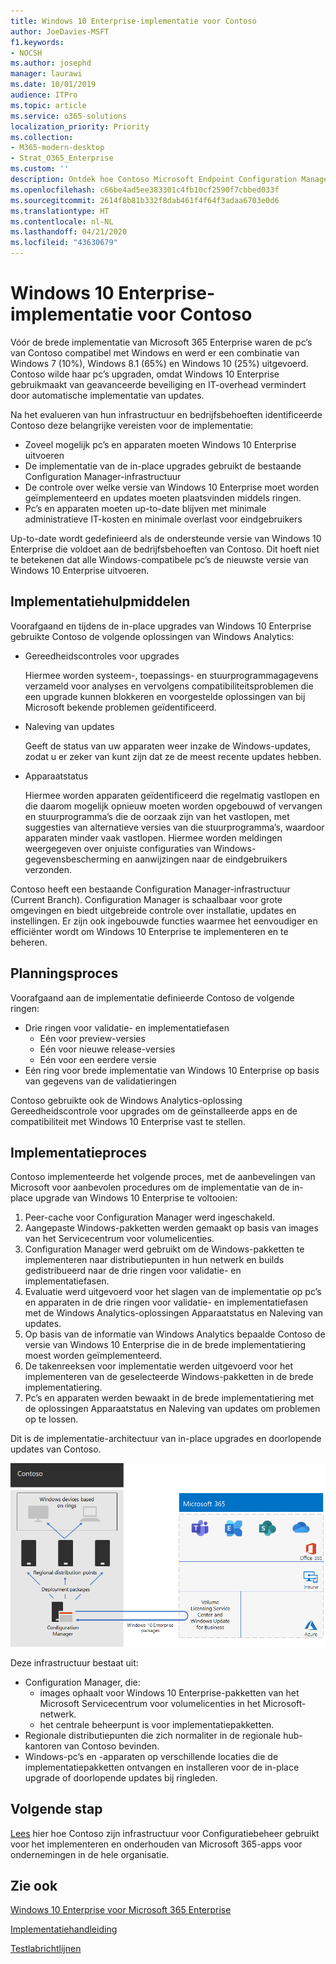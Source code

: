 ```yaml
---
title: Windows 10 Enterprise-implementatie voor Contoso
author: JoeDavies-MSFT
f1.keywords:
- NOCSH
ms.author: josephd
manager: laurawi
ms.date: 10/01/2019
audience: ITPro
ms.topic: article
ms.service: o365-solutions
localization_priority: Priority
ms.collection:
- M365-modern-desktop
- Strat_O365_Enterprise
ms.custom: ''
description: Ontdek hoe Contoso Microsoft Endpoint Configuration Manager gebruikte om in-place upgrades voor Windows 10 Enterprise te implementeren.
ms.openlocfilehash: c66be4ad5ee383301c4fb10cf2590f7cbbed033f
ms.sourcegitcommit: 2614f8b81b332f8dab461f4f64f3adaa6703e0d6
ms.translationtype: HT
ms.contentlocale: nl-NL
ms.lasthandoff: 04/21/2020
ms.locfileid: "43630679"
---
```

# <a name="windows-10-enterprise-deployment-for-contoso"></a>Windows 10 Enterprise-implementatie voor Contoso

Vóór de brede implementatie van Microsoft 365 Enterprise waren de pc’s van Contoso compatibel met Windows en werd er een combinatie van Windows 7 (10%), Windows 8.1 (65%) en Windows 10 (25%) uitgevoerd. Contoso wilde haar pc’s upgraden, omdat Windows 10 Enterprise gebruikmaakt van geavanceerde beveiliging en IT-overhead vermindert door automatische implementatie van updates. 

Na het evalueren van hun infrastructuur en bedrijfsbehoeften identificeerde Contoso deze belangrijke vereisten voor de implementatie:

- Zoveel mogelijk pc’s en apparaten moeten Windows 10 Enterprise uitvoeren
- De implementatie van de in-place upgrades gebruikt de bestaande Configuration Manager-infrastructuur
- De controle over welke versie van Windows 10 Enterprise moet worden geïmplementeerd en updates moeten plaatsvinden middels ringen.
- Pc’s en apparaten moeten up-to-date blijven met minimale administratieve IT-kosten en minimale overlast voor eindgebruikers

Up-to-date wordt gedefinieerd als de ondersteunde versie van Windows 10 Enterprise die voldoet aan de bedrijfsbehoeften van Contoso. Dit hoeft niet te betekenen dat alle Windows-compatibele pc’s de nieuwste versie van Windows 10 Enterprise uitvoeren.

## <a name="deployment-tools"></a>Implementatiehulpmiddelen

Voorafgaand en tijdens de in-place upgrades van Windows 10 Enterprise gebruikte Contoso de volgende oplossingen van Windows Analytics:

- Gereedheidscontroles voor upgrades  

  Hiermee worden systeem-, toepassings- en stuurprogrammagagevens verzameld voor analyses en vervolgens compatibiliteitsproblemen die een upgrade kunnen blokkeren en voorgestelde oplossingen van bij Microsoft bekende problemen geïdentificeerd.

- Naleving van updates  

  Geeft de status van uw apparaten weer inzake de Windows-updates, zodat u er zeker van kunt zijn dat ze de meest recente updates hebben.

- Apparaatstatus  

  Hiermee worden apparaten geïdentificeerd die regelmatig vastlopen en die daarom mogelijk opnieuw moeten worden opgebouwd of vervangen en stuurprogramma’s die de oorzaak zijn van het vastlopen, met suggesties van alternatieve versies van die stuurprogramma’s, waardoor apparaten minder vaak vastlopen. Hiermee worden meldingen weergegeven over onjuiste configuraties van Windows-gegevensbescherming en aanwijzingen naar de eindgebruikers verzonden.
 
Contoso heeft een bestaande Configuration Manager-infrastructuur (Current Branch). Configuration Manager is schaalbaar voor grote omgevingen en biedt uitgebreide controle over installatie, updates en instellingen. Er zijn ook ingebouwde functies waarmee het eenvoudiger en efficiënter wordt om Windows 10 Enterprise te implementeren en te beheren.

## <a name="planning-process"></a>Planningsproces

Voorafgaand aan de implementatie definieerde Contoso de volgende ringen:

- Drie ringen voor validatie- en implementatiefasen 
  - Eén voor preview-versies 
  - Eén voor nieuwe release-versies
  - Eén voor een eerdere versie 
- Eén ring voor brede implementatie van Windows 10 Enterprise op basis van gegevens van de validatieringen

Contoso gebruikte ook de Windows Analytics-oplossing Gereedheidscontrole voor upgrades om de geïnstalleerde apps en de compatibiliteit met Windows 10 Enterprise vast te stellen.

## <a name="deployment-process"></a>Implementatieproces

Contoso implementeerde het volgende proces, met de aanbevelingen van Microsoft voor aanbevolen procedures om de implementatie van de in-place upgrade van Windows 10 Enterprise te voltooien:

1. Peer-cache voor Configuration Manager werd ingeschakeld.
2. Aangepaste Windows-pakketten werden gemaakt op basis van images van het Servicecentrum voor volumelicenties.
3. Configuration Manager werd gebruikt om de Windows-pakketten te implementeren naar distributiepunten in hun netwerk en builds gedistribueerd naar de drie ringen voor validatie- en implementatiefasen.
4. Evaluatie werd uitgevoerd voor het slagen van de implementatie op pc’s en apparaten in de drie ringen voor validatie- en implementatiefasen met de Windows Analytics-oplossingen Apparaatstatus en Naleving van updates.
5. Op basis van de informatie van Windows Analytics bepaalde Contoso de versie van Windows 10 Enterprise die in de brede implementatiering moest worden geïmplementeerd.
6. De takenreeksen voor implementatie werden uitgevoerd voor het implementeren van de geselecteerde Windows-pakketten in de brede implementatiering.
7. Pc’s en apparaten werden bewaakt in de brede implementatiering met de oplossingen Apparaatstatus en Naleving van updates om problemen op te lossen.

Dit is de implementatie-architectuur van in-place upgrades en doorlopende updates van Contoso.

![Implementatie-architectuur van Windows 10 Enterprise van Contoso](../media/contoso-win10/contoso-win10-fig1.png)

Deze infrastructuur bestaat uit:

- Configuration Manager, die:
  - images ophaalt voor Windows 10 Enterprise-pakketten van het Microsoft Servicecentrum voor volumelicenties in het Microsoft-netwerk.
  - het centrale beheerpunt is voor implementatiepakketten.
- Regionale distributiepunten die zich normaliter in de regionale hub-kantoren van Contoso bevinden.
- Windows-pc’s en -apparaten op verschillende locaties die de implementatiepakketten ontvangen en installeren voor de in-place upgrade of doorlopende updates bij ringleden.

## <a name="next-step"></a>Volgende stap

[Lees](contoso-o365pp.md) hier hoe Contoso zijn infrastructuur voor Configuratiebeheer gebruikt voor het implementeren en onderhouden van Microsoft 365-apps voor ondernemingen in de hele organisatie. 

## <a name="see-also"></a>Zie ook

[Windows 10 Enterprise voor Microsoft 365 Enterprise](windows10-infrastructure.md)

[Implementatiehandleiding](deploy-microsoft-365-enterprise.md)

[Testlabrichtlijnen](m365-enterprise-test-lab-guides.md)
